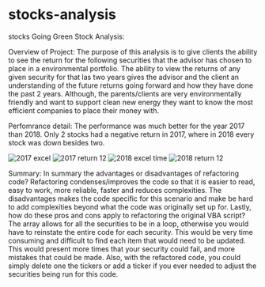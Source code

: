 # stocks-analysis
stocks 
Going Green Stock Analysis:

Overview of Project:
The purpose of this analysis is to give clients the ability to see the return for the following securities that the advisor has chosen to place in a environmental portfolio. The ability to view the returns of any given security for that las two years gives the advisor and the client an understanding of the future returns going forward and how they have done the past 2 years. Although, the parents/clients are very environmentally friendly and want to support clean new energy they want to know the most efficient companies to place their money with. 


Perfomrance detail:
The performance was much better for the year 2017 than 2018. Only 2 stocks had a negative return in 2017, where in 2018 every stock was down besides two.

![2017 excel ](https://user-images.githubusercontent.com/99921692/156947888-bd1869ad-9b3f-42bb-9d10-0526ae7e2680.png)
![2017 return 12](https://user-images.githubusercontent.com/99921692/156947889-5d50e527-5996-4e85-9c21-f75c0748828f.png)
![2018 excel time](https://user-images.githubusercontent.com/99921692/156947890-2594cf5d-3f71-406b-ae00-14d5241a42d3.png)
![2018 return 12](https://user-images.githubusercontent.com/99921692/156947891-8c79bae9-8949-47ff-bb91-c7a6dc3611a9.png)

Summary:
In summary the advantages or disadvantages of refactoring code? Refactoring condenses/improves the code so that it is easier to read, easy to work, more reliable, faster and reduces complexities. The disadvantages makes the code specific for this scenario and make be hard to add complexities beyond what the code was originally set up for.
Lastly, how do these pros and cons apply to refactoring the original VBA script? The array allows for all the securities to be in a loop, otherwise you would have to reinstate the entire code for each security. This would be very time consuming and difficult to find each item that would need to be updated. This would present more times that your security could fail, and more mistakes that could be made. Also, with the refactored code, you could simply delete one the tickers or add a ticker if you ever needed to adjust the securities being run for this code. 
